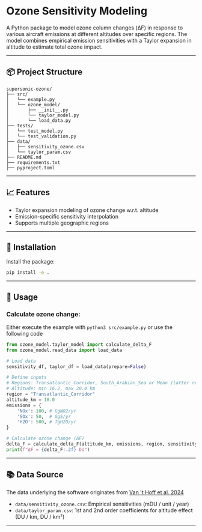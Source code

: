 # Ozone Sensitivity Modeling

A Python package to model ozone column changes (ΔF) in response to various aircraft emissions at different altitudes over specific regions. The model combines empirical emission sensitivities with a Taylor expansion in altitude to estimate total ozone impact.

---

## 📦 Project Structure

```text
supersonic-ozone/
├── src/
│   └── example.py 
│   └── ozone_model/
│       ├── __init__.py
│       └── taylor_model.py
│       └── load_data.py
├── tests/
│   └── test_model.py
│   └── test_validation.py
├── data/
│   ├── sensitivity_ozone.csv
│   └── taylor_param.csv
├── README.md
├── requirements.txt
├── pyproject.toml
```

---

## 📈 Features

- Taylor expansion modeling of ozone change w.r.t. altitude
- Emission-specific sensitivity interpolation
- Supports multiple geographic regions

---

## 🚀 Installation

Install the package:

```bash
pip install -e .
```

---

## 🧠 Usage

### Calculate ozone change:

Either execute the example with `python3 src/example.py` or use the following code

```python
from ozone_model.taylor_model import calculate_delta_F
from ozone_model.read_data import load_data

# Load data
sensitivity_df, taylor_df = load_data(prepare=False)

# Define inputs
# Regions: Transatlantic_Corridor, South_Arabian_Sea or Mean (latter requires prepare=True)
# Altitude: min 16.2, max 20.4 km
region = "Transatlantic_Corridor" 
altitude_km = 18.0
emissions = {
    'NOx': 100, # GgNO2/yr
    'SOx': 50,  # GgS/yr
    'H2O': 500, # TgH2O/yr
}

# Calculate ozone change (ΔF)
delta_F = calculate_delta_F(altitude_km, emissions, region, sensitivity_df, taylor_df)
print(f"ΔF = {delta_F:.2f} DU")
```

---

## 📚 Data Source

The data underlying the software originates from [Van 't Hoff et al. 2024](https://doi.org/10.1029/2023JD040476)
- `data/sensitivity_ozone.csv`: Empirical sensitivities (mDU / unit / year)
- `data/taylor_param.csv`: 1st and 2nd order coefficients for altitude effect (DU / km, DU / km²)

---
